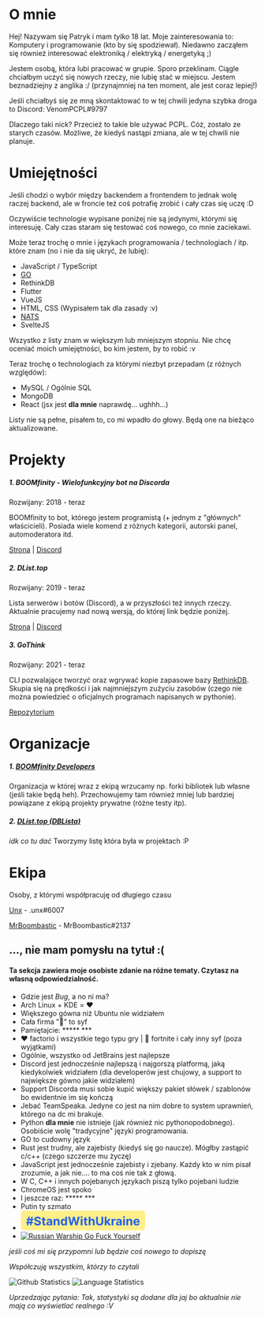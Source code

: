 # O mnie

Hej! Nazywam się Patryk i mam _tylko_ 18 lat. Moje zainteresowania to: Komputery i programowanie (kto by się spodziewał). Niedawno zacząłem się również interesować elektroniką / elektryką / energetyką ;)

Jestem osobą, która lubi pracować w grupie. Sporo przeklinam. Ciągle chciałbym uczyć się nowych rzeczy, nie lubię stać w miejscu. Jestem beznadziejny z anglika :/ (przynajmniej na ten moment, ale jest coraz lepiej!)

Jeśli chciałbyś się ze mną skontaktować to w tej chwili jedyna szybka droga to Discord: VenomPCPL#9797

Dlaczego taki nick? Przecież to takie ble używać PCPL. Cóż, zostało ze starych czasów. Możliwe, że kiedyś nastąpi zmiana, ale w tej chwili nie planuje.

# Umiejętności
Jeśli chodzi o wybór między backendem a frontendem to jednak wolę raczej backend, ale w froncie też coś potrafię zrobić i cały czas się uczę :D

Oczywiście technologie wypisane poniżej nie są jedynymi, którymi się interesuję. Cały czas staram się testować coś nowego, co mnie zaciekawi.

Może teraz trochę o mnie i językach programowania / technologiach / itp. które znam (no i nie da się ukryć, że lubię):
- JavaScript / TypeScript
- [GO](https://go.dev/)
- RethinkDB
- Flutter
- VueJS
- HTML, CSS (Wypisałem tak dla zasady :v)
- [NATS](https://nats.io/)
- SvelteJS

Wszystko z listy znam w większym lub mniejszym stopniu. Nie chcę oceniać moich umiejętności, bo kim jestem, by to robić :v

Teraz trochę o technologiach za którymi niezbyt przepadam (z różnych względów):
- MySQL / Ogólnie SQL
- MongoDB
- React (jsx jest **dla mnie** naprawdę... ughhh...)

Listy nie są pełne, pisałem to, co mi wpadło do głowy. Będą one na bieżąco aktualizowane.

# Projekty

##### 1. BOOMfinity - Wielofunkcyjny bot na Discorda

Rozwijany: 2018 - teraz

BOOMfinity to bot, którego jestem programistą (+ jednym z "głównych" właścicieli). Posiada wiele komend z różnych kategorii, autorski panel, automoderatora itd.

[Strona](https://boomfinity.xyz/) | [Discord](https://boomfinity.xyz/server)

##### 2. DList.top

Rozwijany: 2019 - teraz

Lista serwerów i botów (Discord), a w przyszłości też innych rzeczy. Aktualnie pracujemy nad nową wersją, do której link będzie poniżej.

[Strona](https://dlist.top/) | [Discord](https://discord.gg/22t94nN)

##### 3. GoThink

Rozwijany: 2021 - teraz

CLI pozwalające tworzyć oraz wgrywać kopie zapasowe bazy [RethinkDB](https://rethinkdb.com). Skupia się na prędkości i jak najmniejszym zużyciu zasobów (czego nie można powiedzieć o oficjalnych programach napisanych w pythonie).

[Repozytorium](https://github.com/BOOMfinity-Developers/GoThink)

# Organizacje
##### 1. [BOOMfinity Developers](https://github.com/BOOMfinity-Developers)

Organizacja w której wraz z ekipą wrzucamy np. forki bibliotek lub własne (jeśli takie będą heh). Przechowujemy tam również mniej lub bardziej powiązane z ekipą projekty prywatne (różne testy itp).

##### 2. [DList.top (DBLista)](https://github.com/DBLista)

_idk co tu dać_ Tworzymy listę która była w projektach :P

# Ekipa
Osoby, z którymi współpracuję od długiego czasu

[Unx](https://github.com/unxcepted) - .unx#6007

[MrBoombastic](https://github.com/MrBoombastic) - MrBoombastic#2137

## ..., nie mam pomysłu na tytuł :(
#### Ta sekcja zawiera moje osobiste zdanie na różne tematy. Czytasz na własną odpowiedzialność.

- Gdzie jest _Bug_, a no ni ma?
- Arch Linux + KDE = ❤️
- Większego gówna niż Ubuntu nie widziałem
- Cała firma "🍏" to syf
- Pamiętajcie: \*\*\*\*\* \*\*\*
- ❤ factorio i wszystkie tego typu gry | 💢 fortnite i cały inny syf (poza wyjątkami)
- Ogólnie, wszystko od JetBrains jest najlepsze
- Discord jest jednocześnie najlepszą i najgorszą platformą, jaką kiedykolwiek widziałem (dla developerów jest chujowy, a support to największe gówno jakie widziałem)
- Support Discorda musi sobie kupić większy pakiet słówek / szablonów bo ewidentnie im się kończą
- Jebać TeamSpeaka. Jedyne co jest na nim dobre to system uprawnień, którego na dc mi brakuje.
- Python **dla mnie** nie istnieje (jak również nic pythonopodobnego). Osobiście wolę "tradycyjne" języki programowania.
- GO to cudowny język
- Rust jest trudny, ale zajebisty (kiedyś się go naucze). Mógłby zastąpić c/c++ (czego szczerze mu życzę)
- JavaScript jest jednocześnie zajebisty i zjebany. Każdy kto w nim pisał zrozumie, a jak nie.... to ma coś nie tak z głową.
- W C, C++ i innych pojebanych językach piszą tylko pojebani ludzie
- ChromeOS jest spoko
- I jeszcze raz: \*\*\*\*\* \*\*\*
- Putin ty szmato
- [![Stand With Ukraine](https://raw.githubusercontent.com/vshymanskyy/StandWithUkraine/main/badges/StandWithUkraine.svg)](https://stand-with-ukraine.pp.ua)
- [![Russian Warship Go Fuck Yourself](https://raw.githubusercontent.com/vshymanskyy/StandWithUkraine/main/badges/RussianWarship.svg)](https://stand-with-ukraine.pp.ua)

_jeśli coś mi się przypomni lub będzie coś nowego to dopiszę_

_Współczuję wszystkim, którzy to czytali_

![Github Statistics](https://github-readme-stats.vercel.app/api?username=VenomPCPL)
![Language Statistics](https://github-readme-stats.vercel.app/api/top-langs/?username=VenomPCPL)

_Uprzedzając pytania: Tak, statystyki są dodane dla jaj bo aktualnie nie mają co wyświetlać realnego :V_
